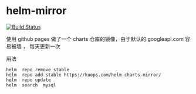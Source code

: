 # helm-mirror

[![Build Status](https://travis-ci.com/kuops/helm-charts-mirror.svg?branch=master)](https://travis-ci.com/kuops/helm-charts-mirror)

使用 github pages 做了一个 charts 仓库的镜像，由于默认的 googleapi.com 容易被墙 ， 每天更新一次

用法

```
helm  repo remove stable
helm  repo add stable https://kuops.com/helm-charts-mirror/
helm  repo update
helm  search  mysql
```

